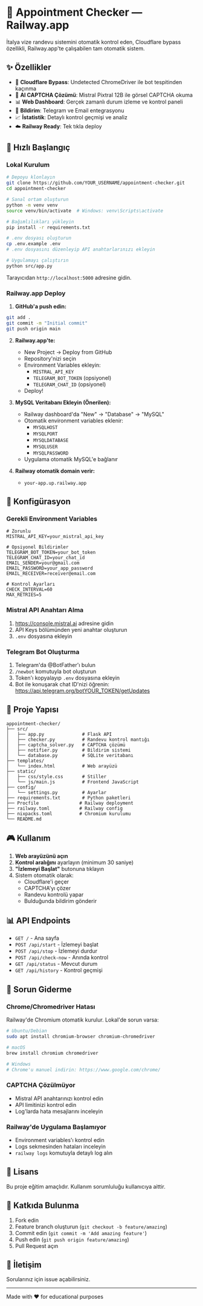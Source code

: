 # 🎯 Appointment Checker — Railway.app

İtalya vize randevu sistemini otomatik kontrol eden, Cloudflare bypass özellikli, Railway.app'te çalışabilen tam otomatik sistem.

## ✨ Özellikler

- 🤖 **Cloudflare Bypass**: Undetected ChromeDriver ile bot tespitinden kaçınma
- 🧠 **AI CAPTCHA Çözümü**: Mistral Pixtral 12B ile görsel CAPTCHA okuma
- 📊 **Web Dashboard**: Gerçek zamanlı durum izleme ve kontrol paneli
- 🔔 **Bildirim**: Telegram ve Email entegrasyonu
- 📈 **İstatistik**: Detaylı kontrol geçmişi ve analiz
- ☁️ **Railway Ready**: Tek tıkla deploy

## 🚀 Hızlı Başlangıç

### Lokal Kurulum

```bash
# Depoyu klonlayın
git clone https://github.com/YOUR_USERNAME/appointment-checker.git
cd appointment-checker

# Sanal ortam oluşturun
python -m venv venv
source venv/bin/activate  # Windows: venv\Scripts\activate

# Bağımlılıkları yükleyin
pip install -r requirements.txt

# .env dosyası oluşturun
cp .env.example .env
# .env dosyasını düzenleyip API anahtarlarınızı ekleyin

# Uygulamayı çalıştırın
python src/app.py
```

Tarayıcıdan `http://localhost:5000` adresine gidin.

### Railway.app Deploy

1. **GitHub'a push edin:**
```bash
git add .
git commit -m "Initial commit"
git push origin main
```

2. **Railway.app'te:**
   - New Project → Deploy from GitHub
   - Repository'nizi seçin
   - Environment Variables ekleyin:
     - `MISTRAL_API_KEY`
     - `TELEGRAM_BOT_TOKEN` (opsiyonel)
     - `TELEGRAM_CHAT_ID` (opsiyonel)
   - Deploy!

3. **MySQL Veritabanı Ekleyin (Önerilen):**
   - Railway dashboard'da "New" → "Database" → "MySQL"
   - Otomatik environment variables eklenir:
     - `MYSQLHOST`
     - `MYSQLPORT`
     - `MYSQLDATABASE`
     - `MYSQLUSER`
     - `MYSQLPASSWORD`
   - Uygulama otomatik MySQL'e bağlanır

4. **Railway otomatik domain verir:**
   - `your-app.up.railway.app`

## 🔧 Konfigürasyon

### Gerekli Environment Variables

```env
# Zorunlu
MISTRAL_API_KEY=your_mistral_api_key

# Opsiyonel Bildirimler
TELEGRAM_BOT_TOKEN=your_bot_token
TELEGRAM_CHAT_ID=your_chat_id
EMAIL_SENDER=your@gmail.com
EMAIL_PASSWORD=your_app_password
EMAIL_RECEIVER=receiver@email.com

# Kontrol Ayarları
CHECK_INTERVAL=60
MAX_RETRIES=5
```

### Mistral API Anahtarı Alma

1. https://console.mistral.ai adresine gidin
2. API Keys bölümünden yeni anahtar oluşturun
3. `.env` dosyasına ekleyin

### Telegram Bot Oluşturma

1. Telegram'da @BotFather'ı bulun
2. `/newbot` komutuyla bot oluşturun
3. Token'ı kopyalayıp `.env` dosyasına ekleyin
4. Bot ile konuşarak chat ID'nizi öğrenin: https://api.telegram.org/botYOUR_TOKEN/getUpdates

## 📁 Proje Yapısı

```
appointment-checker/
├── src/
│   ├── app.py              # Flask API
│   ├── checker.py          # Randevu kontrol mantığı
│   ├── captcha_solver.py   # CAPTCHA çözümü
│   ├── notifier.py         # Bildirim sistemi
│   └── database.py         # SQLite veritabanı
├── templates/
│   └── index.html          # Web arayüzü
├── static/
│   ├── css/style.css       # Stiller
│   └── js/main.js          # Frontend JavaScript
├── config/
│   └── settings.py         # Ayarlar
├── requirements.txt        # Python paketleri
├── Procfile               # Railway deployment
├── railway.toml           # Railway config
├── nixpacks.toml          # Chromium kurulumu
└── README.md
```

## 🎮 Kullanım

1. **Web arayüzünü açın**
2. **Kontrol aralığını** ayarlayın (minimum 30 saniye)
3. **"İzlemeyi Başlat"** butonuna tıklayın
4. Sistem otomatik olarak:
   - Cloudflare'i geçer
   - CAPTCHA'yı çözer
   - Randevu kontrolü yapar
   - Bulduğunda bildirim gönderir

## 📊 API Endpoints

- `GET /` - Ana sayfa
- `POST /api/start` - İzlemeyi başlat
- `POST /api/stop` - İzlemeyi durdur
- `POST /api/check-now` - Anında kontrol
- `GET /api/status` - Mevcut durum
- `GET /api/history` - Kontrol geçmişi

## 🐛 Sorun Giderme

### Chrome/Chromedriver Hatası
Railway'de Chromium otomatik kurulur. Lokal'de sorun varsa:
```bash
# Ubuntu/Debian
sudo apt install chromium-browser chromium-chromedriver

# macOS
brew install chromium chromedriver

# Windows
# Chrome'u manuel indirin: https://www.google.com/chrome/
```

### CAPTCHA Çözülmüyor
- Mistral API anahtarınızı kontrol edin
- API limitinizi kontrol edin
- Log'larda hata mesajlarını inceleyin

### Railway'de Uygulama Başlamıyor
- Environment variables'ı kontrol edin
- Logs sekmesinden hataları inceleyin
- `railway logs` komutuyla detaylı log alın

## 📝 Lisans

Bu proje eğitim amaçlıdır. Kullanım sorumluluğu kullanıcıya aittir.

## 🤝 Katkıda Bulunma

1. Fork edin
2. Feature branch oluşturun (`git checkout -b feature/amazing`)
3. Commit edin (`git commit -m 'Add amazing feature'`)
4. Push edin (`git push origin feature/amazing`)
5. Pull Request açın

## 📧 İletişim

Sorularınız için issue açabilirsiniz.

---

Made with ❤️ for educational purposes
```